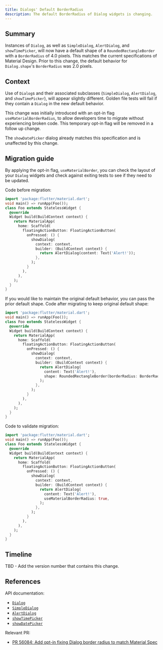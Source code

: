 ```yaml
---
title: Dialogs' Default BorderRadius
description: The default BorderRadius of Dialog widgets is changing.
---
```


## Summary

Instances of `Dialog`, as well as `SimpleDialog`, `AlertDialog`, and `showTimePicker`, will now have
a default shape of a `RoundedRectangleBorder` with a `BorderRadius` of 4.0 pixels. This matches the
current specifications of Material Design. Prior to this change, the default behavior for
`Dialog.shape`'s `BorderRadius` was 2.0 pixels.

## Context

Use of `Dialog`s and their associated subclasses (`SimpleDialog`, `AlertDialog`, and
`showTimePicker`), will appear slightly different. Golden file tests will fail if they contain a
`Dialog` in the new default behavior.

This change was initially introduced with an opt-in flag
`useMaterialBorderRadius`, to allow developers time to migrate
without experiencing broken code. This temporary opt-in flag will be removed in a follow up change.

The `showDatePicker` dialog already matches this specification and is unaffected by this change.

## Migration guide

By applying the opt-in flag, `useMaterialBorder`, you can check the layout of your `Dialog` widgets
and check against exiting tests to see if they need to be updated.

Code before migration:

```dart
import 'package:flutter/material.dart';
void main() => runApp(Foo());
class Foo extends StatelessWidget {
  @override
  Widget build(BuildContext context) {
    return MaterialApp(
      home: Scaffold(
        floatingActionButton: FloatingActionButton(
          onPressed: () {
            showDialog(
              context: context,
              builder: (BuildContext context) {
                return AlertDialog(content: Text('Alert!'));
              },
            );
          }
        ),
      ),
    );
  }
}
```

If you would like to maintain the original default behavior, you can pass the prior default shape.
Code after migrating to keep original default shape:

```dart
import 'package:flutter/material.dart';
void main() => runApp(Foo());
class Foo extends StatelessWidget {
  @override
  Widget build(BuildContext context) {
    return MaterialApp(
      home: Scaffold(
        floatingActionButton: FloatingActionButton(
          onPressed: () {
            showDialog(
              context: context,
              builder: (BuildContext context) {
                return AlertDialog(
                  content: Text('Alert!'),
                  shape: RoundedRectangleBorder(borderRadius: BorderRadius.all(Radius.circular(2.0))),
                );
              },
            );
          }
        ),
      ),
    );
  }
}
```

Code to validate migration:

```dart
import 'package:flutter/material.dart';
void main() => runApp(Foo());
class Foo extends StatelessWidget {
  @override
  Widget build(BuildContext context) {
    return MaterialApp(
      home: Scaffold(
        floatingActionButton: FloatingActionButton(
          onPressed: () {
            showDialog(
              context: context,
              builder: (BuildContext context) {
                return AlertDialog(
                  content: Text('Alert!'),
                  useMaterialBorderRadius: true,
                );
              },
            );
          }
        ),
      ),
    );
  }
}
```

## Timeline

TBD - Add the version number that contains this change.

## References

API documentation:
* [`Dialog`][]
* [`SimpleDialog`][]
* [`AlertDialog`][]
* [`showTimePicker`][]
* [`showDatePicker`][]


Relevant PR:
* [PR 56084: Add opt-in fixing Dialog border radius to match Material Spec][]

[`Dialog`]: {{site.api}}/flutter/material/Dialog-class.html
[`SimpleDialog`]: {{site.api}}/flutter/widgets/SimpleDialog-class.html
[`AlertDialog`]: {{site.api}}/flutter/material/AlertDialog-class.html
[`showTimePicker`]: {{site.api}}/flutter/material/showTimePicker.html
[`showDatePicker`]: {{site.api}}/flutter/material/showDatePicker.html
[PR 56084: Add opt-in fixing Dialog border radius to match Material Spec]: {{site.github}}/flutter/flutter/pull/56084
